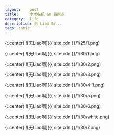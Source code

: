 ```yaml
---
layout:    post
title:     木木噶机 GO 最南点
category:  life
description: 无 Liao 啊...
tags: comic
---
```

{:.center}
![无Liao啊]({{ site.cdn }}/1/25/1.png)

{:.center}
![无Liao啊]({{ site.cdn }}/1/30/1.png)

{:.center}
![无Liao啊]({{ site.cdn }}/1/30/2.png)

{:.center}
![无Liao啊]({{ site.cdn }}/1/30/3.png)

{:.center}
![无Liao啊]({{ site.cdn }}/1/30/4-1.png)

{:.center}
![无Liao啊]({{ site.cdn }}/1/30/5.png)

{:.center}
![无Liao啊]({{ site.cdn }}/1/30/6.png)

{:.center}
![无Liao啊]({{ site.cdn }}/1/30/white.png)

{:.center}
![无Liao啊]({{ site.cdn }}/1/30/7.png)